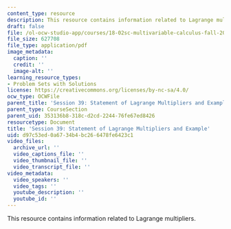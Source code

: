 ```yaml
---
content_type: resource
description: This resource contains information related to Lagrange multipliers.
draft: false
file: /ol-ocw-studio-app/courses/18-02sc-multivariable-calculus-fall-2010/d97c53ed0a6734b4bc266478fe6423c1_MIT18_02SC_notes_21.pdf
file_size: 627708
file_type: application/pdf
image_metadata:
  caption: ''
  credit: ''
  image-alt: ''
learning_resource_types:
- Problem Sets with Solutions
license: https://creativecommons.org/licenses/by-nc-sa/4.0/
ocw_type: OCWFile
parent_title: 'Session 39: Statement of Lagrange Multipliers and Example'
parent_type: CourseSection
parent_uid: 353136b8-318c-d2cd-2244-76fe67ed8426
resourcetype: Document
title: 'Session 39: Statement of Lagrange Multipliers and Example'
uid: d97c53ed-0a67-34b4-bc26-6478fe6423c1
video_files:
  archive_url: ''
  video_captions_file: ''
  video_thumbnail_file: ''
  video_transcript_file: ''
video_metadata:
  video_speakers: ''
  video_tags: ''
  youtube_description: ''
  youtube_id: ''
---
```

This resource contains information related to Lagrange multipliers.